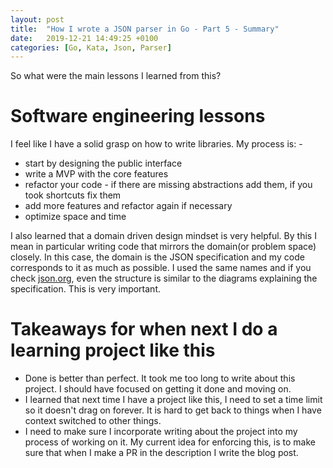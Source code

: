 ```yaml
---
layout: post
title:  "How I wrote a JSON parser in Go - Part 5 - Summary"
date:   2019-12-21 14:49:25 +0100
categories: [Go, Kata, Json, Parser]
---
```


So what were the main lessons I learned from this?

# Software engineering lessons

I feel like I have a solid grasp on how to write libraries. My process is: -
* start by designing the public interface
* write a MVP with the core features
* refactor your code - if there are missing abstractions add them, if you took shortcuts fix them
* add more features and refactor again if necessary
* optimize space and time
<!--description-->
I also learned that a domain driven design mindset is very helpful. By this I mean in particular writing code that mirrors the domain(or problem space) closely. In this case, the domain is the JSON specification and my code corresponds to it as much as possible. I used the same names and if you check [json.org](json.org), even the structure is similar to the diagrams explaining the specification.
This is very important.


# Takeaways for when next I do a learning project like this
* Done is better than perfect. It took me too long to write about this project. I should have focused on getting it done and moving on.
* I learned that next time I have a project like this, I need to set a time limit so it doesn't drag on forever. It is hard to get back to things when I have context switched to other things.
* I need to make sure I incorporate writing about the project into my process of working on it. My current idea for enforcing this, is to make sure that when I make a PR in the description I write the blog post.

